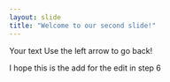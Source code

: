 ```yaml
---
layout: slide
title: "Welcome to our second slide!"
---
```

Your text
Use the left arrow to go back!

I hope this is the add for the edit in step 6 
